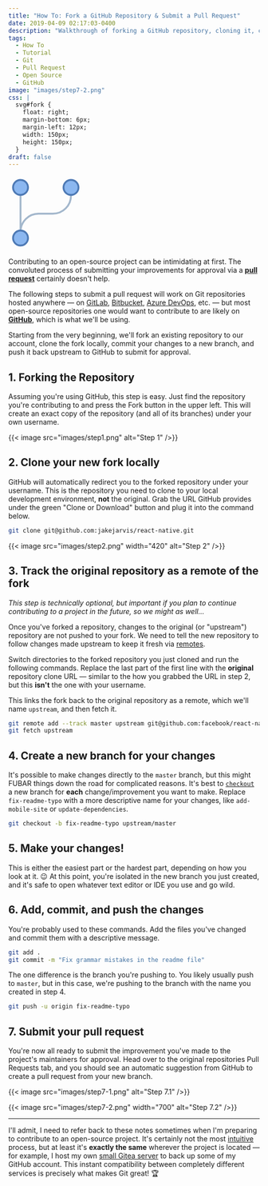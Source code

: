 ```yaml
---
title: "How To: Fork a GitHub Repository & Submit a Pull Request"
date: 2019-04-09 02:17:03-0400
description: "Walkthrough of forking a GitHub repository, cloning it, commiting your changes to a new branch, and pushing it back upstream."
tags:
  - How To
  - Tutorial
  - Git
  - Pull Request
  - Open Source
  - GitHub
image: "images/step7-2.png"
css: |
  svg#fork {
    float: right;
    margin-bottom: 6px;
    margin-left: 12px;
    width: 150px;
    height: 150px;
  }
draft: false
---
```


<svg width="150" height="150" viewBox="0 0 40 40" id="fork"><path d="M6.5 35v-4.8c0-5.4 4.3-9.7 9.7-9.7h7.6c5.4 0 9.7-4.3 9.7-9.7V6M6.5 32.5v-26" fill="none" stroke="#a3b7cc"/><path d="M6.5 10.5a4 4 0 110-8 4 4 0 010 8z" fill="#8bb7f0"/><path d="M6.5 3a3.5 3.5 0 110 7 3.5 3.5 0 010-7m0-1a4.5 4.5 0 100 9 4.5 4.5 0 000-9z" fill="#4e7ab5"/><path d="M33.5 10.5a4 4 0 110-8 4 4 0 010 8z" fill="#8bb7f0"/><path d="M33.5 3a3.5 3.5 0 110 7 3.5 3.5 0 010-7m0-1a4.5 4.5 0 100 9 4.5 4.5 0 000-9z" fill="#4e7ab5"/><g><path d="M6.5 37.5a4 4 0 110-8 4 4 0 010 8z" fill="#8bb7f0"/><path d="M6.5 30a3.5 3.5 0 110 7 3.5 3.5 0 010-7m0-1a4.5 4.5 0 100 9 4.5 4.5 0 000-9z" fill="#4e7ab5"/></g></svg>

Contributing to an open-source project can be intimidating at first. The convoluted process of submitting your improvements for approval via a [**pull request**](https://help.github.com/en/articles/about-pull-requests) certainly doesn't help.

The following steps to submit a pull request will work on Git repositories hosted anywhere — on [GitLab](https://gitlab.com/), [Bitbucket](https://bitbucket.org/), [Azure DevOps](https://azure.microsoft.com/en-us/services/devops/repos/), etc. — but most open-source repositories one would want to contribute to are likely on [**GitHub**](https://github.com/), which is what we'll be using.

Starting from the very beginning, we'll fork an existing repository to our account, clone the fork locally, commit your changes to a new branch, and push it back upstream to GitHub to submit for approval.

## 1. Forking the Repository

Assuming you're using GitHub, this step is easy. Just find the repository you're contributing to and press the Fork button in the upper left. This will create an exact copy of the repository (and all of its branches) under your own username.

{{< image src="images/step1.png" alt="Step 1" />}}

## 2. Clone your new fork locally

GitHub will automatically redirect you to the forked repository under your username. This is the repository you need to clone to your local development environment, **not** the original. Grab the URL GitHub provides under the green "Clone or Download" button and plug it into the command below.

```bash {linenos=false}
git clone git@github.com:jakejarvis/react-native.git
```

{{< image src="images/step2.png" width="420" alt="Step 2" />}}

## 3. Track the original repository as a remote of the fork

_This step is technically optional, but important if you plan to continue contributing to a project in the future, so we might as well..._

Once you've forked a repository, changes to the original (or "upstream") repository are not pushed to your fork. We need to tell the new repository to follow changes made upstream to keep it fresh via [remotes](https://git-scm.com/book/en/v2/Git-Basics-Working-with-Remotes).

Switch directories to the forked repository you just cloned and run the following commands. Replace the last part of the first line with the **original** repository clone URL — similar to the how you grabbed the URL in step 2, but this **isn't** the one with your username.

This links the fork back to the original repository as a remote, which we'll name `upstream`, and then fetch it.

```bash {linenos=false}
git remote add --track master upstream git@github.com:facebook/react-native.git
git fetch upstream
```

## 4. Create a new branch for your changes

It's possible to make changes directly to the `master` branch, but this might FUBAR things down the road for complicated reasons. It's best to [`checkout`](https://git-scm.com/docs/git-checkout) a new branch for **each** change/improvement you want to make. Replace `fix-readme-typo` with a more descriptive name for your changes, like `add-mobile-site` or `update-dependencies`.

```bash {linenos=false}
git checkout -b fix-readme-typo upstream/master
```

## 5. Make your changes!

This is either the easiest part or the hardest part, depending on how you look at it. 😉 At this point, you're isolated in the new branch you just created, and it's safe to open whatever text editor or IDE you use and go wild.

## 6. Add, commit, and push the changes

You're probably used to these commands. Add the files you've changed and commit them with a descriptive message.

```bash {linenos=false}
git add .
git commit -m "Fix grammar mistakes in the readme file"
```

The one difference is the branch you're pushing to. You likely usually push to `master`, but in this case, we're pushing to the branch with the name you created in step 4.

```bash {linenos=false}
git push -u origin fix-readme-typo
```

## 7. Submit your pull request

You're now all ready to submit the improvement you've made to the project's maintainers for approval. Head over to the original repositories Pull Requests tab, and you should see an automatic suggestion from GitHub to create a pull request from your new branch.

{{< image src="images/step7-1.png" alt="Step 7.1" />}}

{{< image src="images/step7-2.png" width="700" alt="Step 7.2" />}}

---

I'll admit, I need to refer back to these notes sometimes when I'm preparing to contribute to an open-source project. It's certainly not the most [intuitive](https://ohshitgit.com/) process, but at least it's **exactly the same** wherever the project is located — for example, I host my own [small Gitea server](https://code.jarv.is/) to back up some of my GitHub account. This instant compatibility between completely different services is precisely what makes Git great! 🏆
